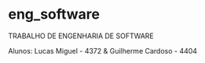 # eng_software

TRABALHO DE ENGENHARIA DE SOFTWARE

Alunos: Lucas Miguel - 4372 & Guilherme Cardoso - 4404
